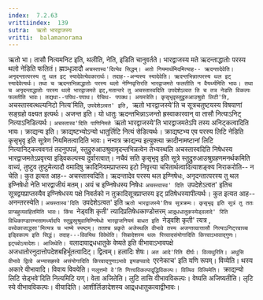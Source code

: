 ```yaml
---
index:  7.2.63
vrittiindex:  139
sutra:  ऋतो भारद्वाजस्य
vritti:  balamanorama 
---
```


ऋतो भा। तासौ नित्यमनिट इति, थलीति, नेति, इडिति चानुवर्तते। भारद्वाजस्य मते ऋदन्ताद्धातोः परस्य थलो नेडिति फलितं। ह्मञ्धृञादौ `अचस्तास्व'दित्येव सिद्धम्। अतो नियमार्थमिदमित्याह-- ऋदन्तादेवेति। अनृदन्तात्परस्य तु थल इट् स्यादेवेत्येवकारार्थः। तदाह--अन्यस्य स्यादेवेति। ऋदन्तभिन्नात्परस्य थल इट् स्यादेवेत्यर्थः। तथा च ऋदन्तभिन्नाद्धातोः परस्य थलो नेण्निवृत्तिरति भारद्वाजमते फलतीति न वैयर्थ्यमिति भावः। तथा च अनृदन्ताद्धातोः परस्य थलो भारद्वाजमते इट्,मतान्तरे तु अचस्तास्वदिति उपदेशेऽत्वत ति च तत्र नेडति विकल्पः फलतीति भावः। तद्यथा--पपिथ-पपाथ। पेचिथ- पपक्थ। अयमत्रेति। कृसृभृवृस्तुद्रुरुआउश्रुवो लिटी'ति, `अचस्तास्वत्थल्यनिटो नित्य'मिति, `उपदेशेऽत्वत' इति, `ऋतो भारद्वाजस्ये'ति च सूत्रचतुष्टयस्य विषयाणां सङ्ग्रहो वक्ष्यत इत्यर्थः। अजन्त इति। यो धातुः ऋदन्तभिन्नाऽजन्तो ह्रस्वाकारवान् वा तासौ नित्याऽनिट् नित्याऽनिडित्यर्थः। `अचस्तास्व'दिति पाणिनिमते `ऋतो भारद्वाजस्ये'ति भारद्वाजमतेऽपि तस्य अनिट्कत्वादिति भावः। क्राद्यन्य इति। क्राद्यष्टभ्योऽन्यो धातुर्लिटि नित्यं सेडित्यर्थः। क्राद्यष्टभ्य एव परस्य लिटि नेडिति कृसृभृवृ इति सूत्रेण नियमितत्वादिति भावः। नन्वत्र क्राद्यन्य इत्युक्त्या क्रादीनामष्टानां लिटि नित्यानिट्कत्ववगतं तदनुपपन्नं, स्तुद्रुरुआउश्रुवामृदन्तभिन्नत्वेन तेभ्यस्थलि अचस्तास्वदिति निषेधस्य भारद्वाजमतेऽप्रवृत्त्या इड्विकल्पस्य दुर्वारत्वात्। नचैवं सति कृसृभृवृ इति सूत्रे स्तुद्रुरुआउश्रुग्रहणमनर्थकमिति वाच्यं, तुष्टुव तुष्टुमेत्यादौ वमादिषु क्रादिनियमप्राप्तस्य इटो निवृत्त्या चरितार्थत्वादित्याशङ्क्य निराकरोति-- न चेति। कुत इत्यत आह-- अचस्तास्वदिति। ऋदन्तादेव परस्य थल इण्निषेधः, अनृदन्तात्परस्य तु थल इण्निषेधो नेति भारद्वाजीयं मतम्। अयं च इण्निषेधस्य निषेधः `अचस्त्वास्व' दिति `उपदेशेऽत्वत' इतिच सूत्रद्वयप्राप्तस्यैव इण्निषेधस्य पक्षे निवर्तको न तुक्रादिसूत्रप्राप्तस्य इट् प्रतिषेधस्यापीत्यर्थः। कुत इत्यत आह-- अनन्तरस्येति। `अचस्तास्व'दिति `उपदेशेऽत्वत' इति `ऋतो भारद्वाजस्ये'तिच सूत्रक्रमः। कृसृभृवृ इति सूत्रं तु ततः प्राग्बहुव्यवहितमिति भावः। किंच `नेड्वशि कृती' त्यादिप्रतिषेधकाण्डोत्तरम् `आद्र्धधातुकस्येड्वलादे' रिति विधिकाण्डारम्भसामर्थ्यादपि स्तुद्रुस्रुश्रुवामिण्निषेधो भारद्वाजनियमं बाधत इति `नेड्वशि कृती' त्यत्र , `वस्वेकाजाद्धसा'मित्यत्र च भाष्ये स्पष्टम्। ततश्च प्रकृते अजेस्थलि वीभावे तस्य अजन्तत्वात्तासौ नित्याऽनिट्त्त्वाच्च इड्विकल्प इति सिद्धं। तदाह---विवयिथ विवेथेति। सिबादेशस्य थलः पित्त्वादसंयोगादिति कित्त्वाऽभावाद्गुणः। इट्पक्षेऽयादेशः। आजिथेति। `वलादावाद्र्धधातुके वेष्यते इति वीभावाऽभावपक्षे अजधातोरनुदात्तोपदेशबहिर्भूतत्वादिट्। द्वित्वम्। हलादिः शेषः। `अत आदे'रिति दीर्घः। विव्यथुरिति। अथुसि वीभावे द्वित्वे अभ्यासह्रस्वे असंयोगादिति कित्त्वाद्गुणाऽभावे इयङपवादे `एरनेकाच' इति यणि रूपम्। विव्येति। थस्य अकारे वीभावादि। विवाय विवयेति। `णलुत्तमो वे'ति णित्त्वविकल्पाद्वृद्धिविकल्पः। विव्यिव विव्यिमेति। `क्राद्यन्यो लिटि सेड्भवे'दिति नित्यमिटि यण्। वेता अजितेति। लुटि तासि वीभावविकल्पः। वेष्यति अजिष्यतीति। लृटि स्ये वीभावविकल्पः। वीयादिति। आशीर्लिङादेशस्य आद्र्धधातुकत्वाद्वीभावः।

